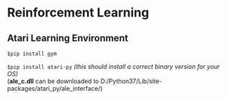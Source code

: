 # Reinforcement Learning
## Atari Learning Environment
`$pip install gym` <br />

`$pip install atari-py` *(this should install a correct binary version for your OS)* <br />
(**ale_c.dll** can be downloaded to D:/Python37/Lib/site-packages/atari_py/ale_interface/) <br />
